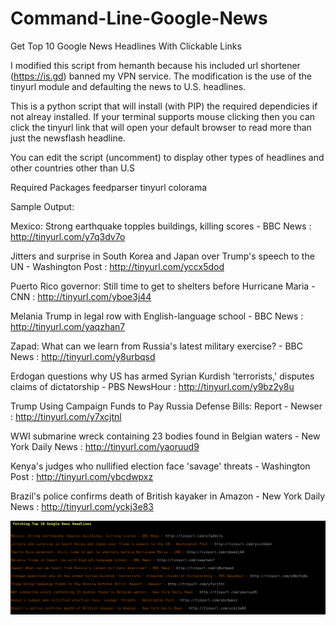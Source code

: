 # Command-Line-Google-News
Get Top 10 Google News Headlines With Clickable Links

I modified this script from hemanth because his included url shortener (https://is.gd) banned my VPN service.
The modification is the use of the tinyurl module and defaulting the news to U.S. headlines.

This is a python script that will install (with PIP) the required dependicies if not alreay installed.
If your terminal supports mouse clicking then you can click the tinyurl link that will open your default browser
to read more than just the newsflash headline.

You can edit the script (uncomment) to display other types of headlines and other countries other than U.S

Required Packages
feedparser tinyurl colorama


Sample Output:

Mexico: Strong earthquake topples buildings, killing scores - BBC News : http://tinyurl.com/y7q3dv7o
 
Jitters and surprise in South Korea and Japan over Trump's speech to the UN - Washington Post : http://tinyurl.com/yccx5dod
 
Puerto Rico governor: Still time to get to shelters before Hurricane Maria - CNN : http://tinyurl.com/yboe3j44
 
Melania Trump in legal row with English-language school - BBC News : http://tinyurl.com/yaqzhan7
 
Zapad: What can we learn from Russia's latest military exercise? - BBC News : http://tinyurl.com/y8urbqsd
 
Erdogan questions why US has armed Syrian Kurdish 'terrorists,' disputes claims of dictatorship - PBS NewsHour : http://tinyurl.com/y9bz2y8u
 
Trump Using Campaign Funds to Pay Russia Defense Bills: Report - Newser : http://tinyurl.com/y7xcjtnl
 
WWI submarine wreck containing 23 bodies found in Belgian waters - New York Daily News : http://tinyurl.com/yaoruud9
 
Kenya's judges who nullified election face 'savage' threats - Washington Post : http://tinyurl.com/ybcdwpxz
 
Brazil's police confirms death of British kayaker in Amazon - New York Daily News : http://tinyurl.com/yckj3e83

![ScreenShot](https://github.com/optio50/Command-Line-Google-News/blob/master/Screenshot%20from%202017-09-19%2022-19-53.png)
